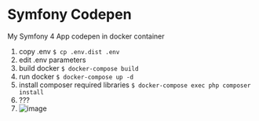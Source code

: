# Symfony Codepen

My Symfony 4 App codepen in docker container

1. copy .env `$ cp .env.dist .env`
2. edit .env parameters
3. build docker `$ docker-compose build`
4. run docker `$ docker-compose up -d`
5. install composer required libraries `$ docker-compose exec php composer install`
6. ???
7. ![image](https://i1.sndcdn.com/avatars-000304779352-6cj42q-t500x500.jpg)
